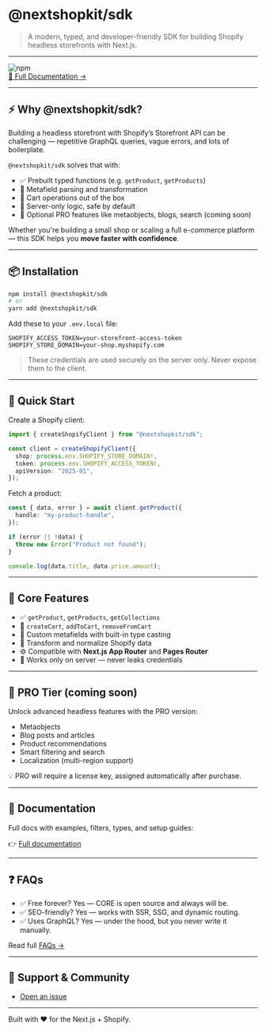 # @nextshopkit/sdk

> A modern, typed, and developer-friendly SDK for building Shopify headless storefronts with Next.js.

---

![npm](https://img.shields.io/npm/v/@nextshopkit/sdk)  
[📖 Full Documentation →](https://docs.nextshopkit.com/)

---

## ⚡️ Why @nextshopkit/sdk?

Building a headless storefront with Shopify’s Storefront API can be challenging — repetitive GraphQL queries, vague errors, and lots of boilerplate.

`@nextshopkit/sdk` solves that with:

- ✅ Prebuilt typed functions (e.g. `getProduct`, `getProducts`)
- 🧠 Metafield parsing and transformation
- 🛒 Cart operations out of the box
- 🔐 Server-only logic, safe by default
- 🧩 Optional PRO features like metaobjects, blogs, search (coming soon)

Whether you're building a small shop or scaling a full e-commerce platform — this SDK helps you **move faster with confidence**.

---

## 📦 Installation

```bash
npm install @nextshopkit/sdk
# or
yarn add @nextshopkit/sdk
```

Add these to your `.env.local` file:

```env
SHOPIFY_ACCESS_TOKEN=your-storefront-access-token
SHOPIFY_STORE_DOMAIN=your-shop.myshopify.com
```

> These credentials are used securely on the server only. Never expose them to the client.

---

## 🚀 Quick Start

Create a Shopify client:

```ts
import { createShopifyClient } from "@nextshopkit/sdk";

const client = createShopifyClient({
  shop: process.env.SHOPIFY_STORE_DOMAIN!,
  token: process.env.SHOPIFY_ACCESS_TOKEN!,
  apiVersion: "2025-01",
});
```

Fetch a product:

```ts
const { data, error } = await client.getProduct({
  handle: "my-product-handle",
});

if (error || !data) {
  throw new Error("Product not found");
}

console.log(data.title, data.price.amount);
```

---

## 🧱 Core Features

- ✅ `getProduct`, `getProducts`, `getCollections`
- 🛒 `createCart`, `addToCart`, `removeFromCart`
- 🎯 Custom metafields with built-in type casting
- 🧠 Transform and normalize Shopify data
- ⚙️ Compatible with **Next.js App Router** and **Pages Router**
- 🔐 Works only on server — never leaks credentials

---

## 🚀 PRO Tier (coming soon)

Unlock advanced headless features with the PRO version:

- Metaobjects
- Blog posts and articles
- Product recommendations
- Smart filtering and search
- Localization (multi-region support)

💡 PRO will require a license key, assigned automatically after purchase.

---

## 📖 Documentation

Full docs with examples, filters, types, and setup guides:

👉 [Full documentation](https://docs.nextshopkit.com/)

---

## ❓ FAQs

- ✅ Free forever? Yes — CORE is open source and always will be.
- ✅ SEO-friendly? Yes — works with SSR, SSG, and dynamic routing.
- ✅ Uses GraphQL? Yes — under the hood, but you never write it manually.

Read full [FAQs →](https://docs.nextshopkit.com/docs/getting-started/faqs)

---

## 💬 Support & Community

- [Open an issue](https://github.com/NextShopKit/sdk/issues)

---

<!-- ## ☕ Support This Project

If you find this SDK helpful, you can support its development by:

- [☕ Buying me a coffee](#)
- 🛍️ Purchasing official **storefront templates**
- 🎓 Enrolling in the upcoming **Headless Shopify Course**

--- -->

Built with ❤️ for the Next.js + Shopify.
